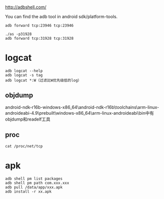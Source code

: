 http://adbshell.com/

You can find the adb tool in android sdk/platform-tools.

```
adb forward tcp:23946 tcp:23946

./as -p31928
adb forward tcp:31928 tcp:31928
```

# logcat

```
adb logcat --help
adb logcat -s tag
adb logcat *:W（过滤比W优先级低的log）
```

## objdump

android-ndk-r16b-windows-x86_64\android-ndk-r16b\toolchains\arm-linux-androideabi-4.9\prebuilt\windows-x86_64\arm-linux-androideabi\bin中有objdump和readelf工具

## proc 

```
cat /proc/net/tcp
```

# apk

```
adb shell pm list packages
adb shell pm path com.xxx.xxx
adb pull /data/app/xxx.apk
adb install -r xx.apk
```
